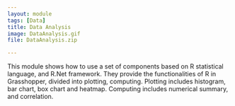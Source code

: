 ```yaml
---
layout: module
tags: [Data]
title: Data Analysis
image: DataAnalysis.gif
file: DataAnalysis.zip

---
```


This module shows how to use a set of components based on R statistical language, and R.Net framework. They provide the functionalities of R in Grasshopper, divided into  plotting, computing. Plotting includes histogram, bar chart, box chart and heatmap. Computing includes numerical summary, and correlation.
